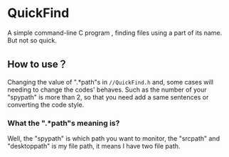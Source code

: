 # QuickFind

A simple command-line C program , finding files using a part of its name.
But not so quick.

## How to use？

Changing the value of ".*path"s in ```//QuickFind.h``` and,
some cases will needing to change the codes' behaves.
Such as the number of your "spypath" is more than 2,
so that you need add a same sentences or converting the code style.

### What the ".*path"s meaning is?

Well, the "spypath" is which path you want to monitor,
the "srcpath" and "desktoppath" is my file path,
it means I have two file path.
